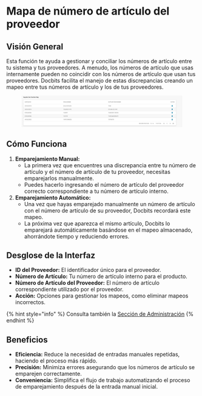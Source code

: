 # Mapa de número de artículo del proveedor

## **Visión General**

Esta función te ayuda a gestionar y conciliar los números de artículo entre tu sistema y tus proveedores. A menudo, los números de artículo que usas internamente pueden no coincidir con los números de artículo que usan tus proveedores. Docbits facilita el manejo de estas discrepancias creando un mapeo entre tus números de artículo y los de tus proveedores.

<figure><img src="../../.gitbook/assets/supplier-item-number-map.png" alt=""><figcaption></figcaption></figure>

## **Cómo Funciona**

1. **Emparejamiento Manual:**
   * La primera vez que encuentres una discrepancia entre tu número de artículo y el número de artículo de tu proveedor, necesitas emparejarlos manualmente.
   * Puedes hacerlo ingresando el número de artículo del proveedor correcto correspondiente a tu número de artículo interno.
2. **Emparejamiento Automático:**
   * Una vez que hayas emparejado manualmente un número de artículo con el número de artículo de su proveedor, Docbits recordará este mapeo.
   * La próxima vez que aparezca el mismo artículo, Docbits lo emparejará automáticamente basándose en el mapeo almacenado, ahorrándote tiempo y reduciendo errores.

## **Desglose de la Interfaz**

* **ID del Proveedor:** El identificador único para el proveedor.
* **Número de Artículo:** Tu número de artículo interno para el producto.
* **Número de Artículo del Proveedor:** El número de artículo correspondiente utilizado por el proveedor.
* **Acción:** Opciones para gestionar los mapeos, como eliminar mapeos incorrectos.

{% hint style="info" %}
Consulta también la [Sección de Administración](../../admin-section/)
{% endhint %}

## **Beneficios**

* **Eficiencia:** Reduce la necesidad de entradas manuales repetidas, haciendo el proceso más rápido.
* **Precisión:** Minimiza errores asegurando que los números de artículo se emparejen correctamente.
* **Conveniencia:** Simplifica el flujo de trabajo automatizando el proceso de emparejamiento después de la entrada manual inicial.
